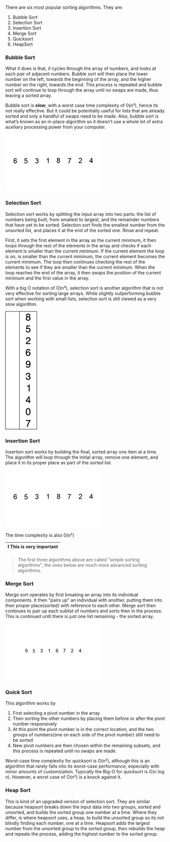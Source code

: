 There are six most popular sorting algorithms. They are:

1. Bubble Sort
2. Selection Sort
3. Insertion Sort
4. Merge Sort
5. Quicksort
6. HeapSort

### Bubble Sort
What it does is that, it cycles through the array of numbers, and looks at each pair of adjacent numbers. Bubble sort will then place the lower number on the left, towards the beginning of the array, and the higher number on the right, towards the end. This process is repeated and bubble sort will continue to loop through the array until no swaps are made, thus leaving a sorted array.

Bubble sort is ***slow***, with a worst case time complexity of 0(n²), hence its not really effective. But it could be potentially useful for lists that are already sorted and only a handful of swaps need to be made. Also, bubble sort is what’s known as an in-place algorithm so it doesn’t use a whole lot of extra auxiliary processing power from your computer.

<img src="../../images/bubble-sort.gif">


### Selection Sort
Selection sort works by splitting the input array into two parts: the list of numbers being built, from smallest to largest, and the remainder numbers that have yet to be sorted. Selection sort finds the smallest number from the unsorted list, and places it at the end of the sorted one. Rinse and repeat.

First, it sets the first element in the array as the current minimum, it then loops through the rest of the elements in the array and checks if each element is smaller than the current minimum. If the current element the loop is on, is smaller than the current minimum, the current element becomes the current minimum. The loop then continues checking the rest of the elements to see if they are smaller than the current minimum. When the loop reaches the end of the array, it then swaps the position of the current minimum and the first value in the array.

With a big O notation of O(n²), selection sort is another algorithm that is not very effective for sorting large arrays. While slightly outperforming bubble sort when working with small lists, selection sort is still viewed as a very slow algorithm.

<img src="../../images/selection-sort.gif">


### Insertion Sort
Insertion sort works by building the final, sorted array one item at a time. The algorithm will loop through the initial array, remove one element, and place it in its proper place as part of the sorted list.

<img src="../../images/insertion-sort.gif">

The time complexity is also 0(n²)

| :exclamation:  This is very important   |
|-----------------------------------------|

> The first three algorithms above are called "simple sorting algorithms", the ones below are much more advanced sorting algorithms.


### Merge Sort
Merge sort operates by first breaking an array into its individual components. It then "pairs up" an individual with another, putting them into their proper place(sorted) with reference to each other. Merge sort then continues to pair up each sublist of numbers and sorts then in the process. This is continued until there is just one list remaining - the sorted array.

<img src="../../images/merge-sort.gif">

### Quick Sort
This algorithm works by

1. First selecting a pivot number in the array
2. Then sorting the other numbers by placing them before or after the pivot number responsively
3. At this point the pivot number is in the correct location, and the two groups of numbers(one on each side of the pivot number) still need to be sorted
4. New pivot numbers are then chosen within the remaining subsets, and this process is repeated until no swaps are made.

Worst-case time complexity for quicksort is O(n²), although this is an algorithm that rarely falls into its worst-case performance, especially with minor amounts of customization. Typically the Big-O for quicksort is O(n log n). However, a worst case of O(n²) is a knock against it.


### Heap Sort
This is kind of an upgraded version of selection sort. They are similar because heapsort breaks down the input data into two groups, sorted and unsorted, and builds the sorted group one number at a time. Where they differ, is where heapsort uses, a heap, to build the unsorted group so its not blindly finding each number, one at a time. Heapsort adds the largest number from the unsorted group to the sorted group, then rebuilds the heap and repeats the process, adding the highest number to the sorted group.

